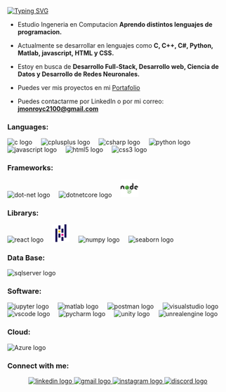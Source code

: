 <a href="https://git.io/typing-svg"><img src="https://readme-typing-svg.herokuapp.com?font=Fira+Code&pause=1000&center=true&vCenter=true&width=435&lines=+Jacobo+Monroy%3A+Desarrollo+Full-Stack." alt="Typing SVG" /></a>


- Estudio Ingeneria en Computacion **Aprendo distintos lenguajes de programacion.**

- Actualmente se desarrollar en lenguajes como **C, C++, C#, Python, Matlab, javascript, HTML y CSS.**

- Estoy en busca de **Desarrollo Full-Stack, Desarrollo web, Ciencia de Datos y Desarrollo de Redes Neuronales.**

- Puedes ver mis proyectos en mi [Portafolio](https://github.com/KillahBlitz/MY-PORTFOLIO/tree/main)

- Puedes contactarme por LinkedIn o por mi correo: **jmonroyc2100@gmail.com**

<h3 align="left">Languages:</h3>
<div align="left">
  <img src="https://cdn.jsdelivr.net/gh/devicons/devicon/icons/c/c-original.svg" height="40" alt="c logo"  />
  <img width="12" />
  <img src="https://cdn.jsdelivr.net/gh/devicons/devicon/icons/cplusplus/cplusplus-original.svg" height="40" alt="cplusplus logo"  />
  <img width="12" />
  <img src="https://cdn.jsdelivr.net/gh/devicons/devicon/icons/csharp/csharp-original.svg" height="40" alt="csharp logo"  />
  <img width="12" />
  <img src="https://cdn.jsdelivr.net/gh/devicons/devicon/icons/python/python-original.svg" height="40" alt="python logo"  />
  <img width="12" />
  <img src="https://cdn.jsdelivr.net/gh/devicons/devicon/icons/javascript/javascript-original.svg" height="40" alt="javascript logo"  />
  <img width="12" />
  <img src="https://cdn.jsdelivr.net/gh/devicons/devicon/icons/html5/html5-original.svg" height="40" alt="html5 logo"  />
  <img width="12" />
  <img src="https://cdn.jsdelivr.net/gh/devicons/devicon/icons/css3/css3-original.svg" height="40" alt="css3 logo"  />
</div>

###
<h3 align="left">Frameworks:</h3>
<div align="left">
  <img src="https://cdn.jsdelivr.net/gh/devicons/devicon/icons/dot-net/dot-net-original.svg" height="40" alt="dot-net logo"  />
  <img width="12" />
  <img src="https://cdn.jsdelivr.net/gh/devicons/devicon/icons/dotnetcore/dotnetcore-original.svg" height="40" alt="dotnetcore logo"  />
  <img width="12" />
  <img src="https://raw.githubusercontent.com/devicons/devicon/master/icons/nodejs/nodejs-original-wordmark.svg" height="40" alt="nodejs logo"  />
  <img width="12" />
</div>

###
<h3 align="left">Librarys:</h3>
<div align="left">
  <img src="https://cdn.jsdelivr.net/gh/devicons/devicon/icons/react/react-original.svg" height="40" alt="react logo"  />
  <img width="12" />
  <img src="https://raw.githubusercontent.com/devicons/devicon/2ae2a900d2f041da66e950e4d48052658d850630/icons/pandas/pandas-original.svg" height="40" alt="pandas logo"  />
  <img width="12" />
  <img src="https://cdn.jsdelivr.net/gh/devicons/devicon/icons/numpy/numpy-original.svg" height="40" alt="numpy logo"  />
  <img width="12" />
  <img src="https://seaborn.pydata.org/_images/logo-mark-lightbg.svg"  height="40" alt="seaborn logo"  />
  <img width="12" />
</div>

###
<h3 align="left">Data Base:</h3>
<div align="left">
  <img src="https://www.svgrepo.com/show/303229/microsoft-sql-server-logo.svg" height="40" alt="sqlserver logo"  />
</div>

###
<h3 align="left">Software:</h3>
<div align="left">
  <img src="https://cdn.jsdelivr.net/gh/devicons/devicon/icons/jupyter/jupyter-original.svg" height="40" alt="jupyter logo"  />
  <img width="12" />
  <img src="https://cdn.jsdelivr.net/gh/devicons/devicon/icons/matlab/matlab-original.svg" height="40" alt="matlab logo"  />
  <img width="12" />
  <img src="https://www.vectorlogo.zone/logos/getpostman/getpostman-icon.svg" height="40" alt="postman logo"  />
  <img width="12" />
  <img src="https://cdn.jsdelivr.net/gh/devicons/devicon/icons/visualstudio/visualstudio-plain.svg" height="40" alt="visualstudio logo"  />
  <img width="12" />
  <img src="https://cdn.jsdelivr.net/gh/devicons/devicon/icons/vscode/vscode-original.svg" height="40" alt="vscode logo"  />
  <img width="12" />
  <img src="https://cdn.jsdelivr.net/gh/devicons/devicon/icons/pycharm/pycharm-original.svg" height="40" alt="pycharm logo"  />
  <img width="12" />
  <img src="https://www.vectorlogo.zone/logos/unity3d/unity3d-icon.svg" height="40" alt="unity logo"  />
  <img width="12" />
  <img src="https://raw.githubusercontent.com/kenangundogan/fontisto/036b7eca71aab1bef8e6a0518f7329f13ed62f6b/icons/svg/brand/unreal-engine.svg" height="40" alt="unrealengine logo"  />
  <img width="12" />
</div>

###
<h3 align="left">Cloud:</h3>
<div align="left">
  <img src="https://www.vectorlogo.zone/logos/microsoft_azure/microsoft_azure-icon.svg" height="40" alt="Azure logo"  />
  <img width="12" />
</div>


###
<h3 align="left">Connect with me:</h3>
<div align="left">
  <div align="center">
  <a href="https://linkedin.com/in/monroy-cortines-jacobo-emiliano-5395392b9" target="_blank">
    <img src="https://img.shields.io/static/v1?message=Jacobo%20Monroy&logo=linkedin&label=&color=0077B5&logoColor=white&labelColor=&style=for-the-badge" height="35" alt="linkedin logo"  />
  </a>
  <a href="mailto:jmonroyc1200@gmail.com" target="_blank">
    <img src="https://img.shields.io/static/v1?message=jmonroyc2100@gmail.com&logo=gmail&label=&color=D14836&logoColor=white&labelColor=&style=for-the-badge" height="35" alt="gmail logo"  />
  </a>
  <a href="https://www.instagram.com/jk_moon1/" target="_blank">
    <img src="https://img.shields.io/static/v1?message=jk_moon1&logo=instagram&label=&color=E4405F&logoColor=white&labelColor=&style=for-the-badge" height="35" alt="instagram logo"  />
  </a>
  <a href="https://discord.gg/killah" target="_blank">
    <img src="https://img.shields.io/static/v1?message=DewKat%204861&logo=discord&label=&color=7289DA&logoColor=white&labelColor=&style=for-the-badge" height="35" alt="discord logo"  />
  </a>
</div>
</div>

